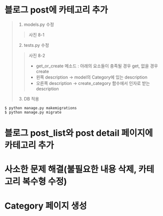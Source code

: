 
# 블로그 post에 카테고리 추가
> 1. models.py 수정  
>> 사진 8-1
> 2. tests.py 수정  
>> 사진 8-2
>> - get_or_create 메소드 : 아래의 요소들이 충족될 경우 get, 없을 경우 create  
>> - 왼쪽 description -> model의 Category에 있는 description  
>> - 오른쪽 description -> create_category 함수에서 인자로 받는 description  
> 3. DB 적용  
~~~
$ python manage.py makemigrations
$ python manage.py migrate
~~~
# 블로그 post_list와 post detail 페이지에 카테고리 추가
# 사소한 문제 해결(불필요한 내용 삭제, 카테고리 복수형 수정)
# Category 페이지 생성
